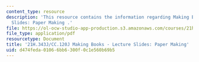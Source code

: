 ```yaml
---
content_type: resource
description: 'This resource contains the information regarding Making Books - Lecture
  Slides: Paper Making .'
file: https://ol-ocw-studio-app-production.s3.amazonaws.com/courses/21h-343j-making-books-the-renaissance-and-today-spring-2016/d474feda01066bb6300f0c1e560b69b5_MIT21H_343JS16_Paper.pdf
file_type: application/pdf
resourcetype: Document
title: '21H.343J/CC.120J Making Books - Lecture Slides: Paper Making'
uid: d474feda-0106-6bb6-300f-0c1e560b69b5
---
```

